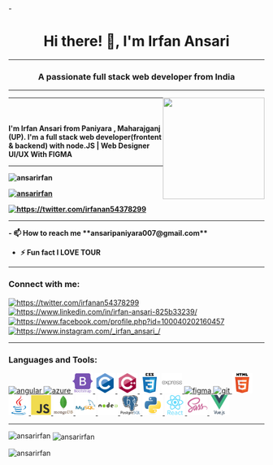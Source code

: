 -<h1 align="center">Hi there! 👋, I'm Irfan Ansari</h1>
<hr/>
<h3 align="center">A passionate full stack web developer from India</h3>
<img align="right" alt="" src="https://cdn.pixabay.com/photo/2020/06/12/19/02/artificial-intelligence-5291510__340.jpg">
<hr/>
<img width= "200" height= "200" align="right" alt="" src="https://cdn.pixabay.com/photo/2015/03/06/09/28/earth-661447__340.png">
 <hr/> 
 <br/>
<h4> I'm Irfan Ansari from Paniyara , Maharajganj (UP). I'm a full stack web developer(frontent & backend) with node.JS | Web Designer UI/UX With FIGMA
<hr/>
<p align="left"> <img src="https://komarev.com/ghpvc/?username=ansarirfan&label=Profile%20views&color=0e75b6&style=flat" alt="ansarirfan" /> </p>

<p align="left"> <a href="https://github.com/ryo-ma/github-profile-trophy"><img src="https://github-profile-trophy.vercel.app/?username=ansarirfan" alt="ansarirfan" /></a> </p>

<p align="left"> <a href="https://twitter.com/https://twitter.com/irfanan54378299" target="blank"><img src="https://img.shields.io/twitter/follow/https://twitter.com/irfanan54378299?logo=twitter&style=for-the-badge" alt="https://twitter.com/irfanan54378299" /></a> </p>
<hr/>
- 📫 How to reach me **ansaripaniyara007@gmail.com**

- ⚡ Fun fact **I LOVE TOUR**
<hr/>
<h3 align="left">Connect with me:</h3>
<p align="left">
<a href="https://twitter.com/https://twitter.com/irfanan54378299" target="blank"><img align="center" src="https://raw.githubusercontent.com/rahuldkjain/github-profile-readme-generator/master/src/images/icons/Social/twitter.svg" alt="https://twitter.com/irfanan54378299" height="30" width="40" /></a>
<a href="https://linkedin.com/in/https://www.linkedin.com/in/irfan-ansari-825b33239/" target="blank"><img align="center" src="https://raw.githubusercontent.com/rahuldkjain/github-profile-readme-generator/master/src/images/icons/Social/linked-in-alt.svg" alt="https://www.linkedin.com/in/irfan-ansari-825b33239/" height="30" width="40" /></a>
<a href="https://fb.com/https://www.facebook.com/profile.php?id=100040202160457" target="blank"><img align="center" src="https://raw.githubusercontent.com/rahuldkjain/github-profile-readme-generator/master/src/images/icons/Social/facebook.svg" alt="https://www.facebook.com/profile.php?id=100040202160457" height="30" width="40" /></a>
<a href="https://instagram.com/https://www.instagram.com/_irfan_ansari_/" target="blank"><img align="center" src="https://raw.githubusercontent.com/rahuldkjain/github-profile-readme-generator/master/src/images/icons/Social/instagram.svg" alt="https://www.instagram.com/_irfan_ansari_/" height="30" width="40" /></a>
</p>
<hr/>
<h3 align="left">Languages and Tools:</h3>
<p align="left"> <a href="https://angular.io" target="_blank" rel="noreferrer"> <img src="https://angular.io/assets/images/logos/angular/angular.svg" alt="angular" width="40" height="40"/> </a> <a href="https://azure.microsoft.com/en-in/" target="_blank" rel="noreferrer"> <img src="https://www.vectorlogo.zone/logos/microsoft_azure/microsoft_azure-icon.svg" alt="azure" width="40" height="40"/> </a> <a href="https://getbootstrap.com" target="_blank" rel="noreferrer"> <img src="https://raw.githubusercontent.com/devicons/devicon/master/icons/bootstrap/bootstrap-plain-wordmark.svg" alt="bootstrap" width="40" height="40"/> </a> <a href="https://www.cprogramming.com/" target="_blank" rel="noreferrer"> <img src="https://raw.githubusercontent.com/devicons/devicon/master/icons/c/c-original.svg" alt="c" width="40" height="40"/> </a> <a href="https://www.w3schools.com/cpp/" target="_blank" rel="noreferrer"> <img src="https://raw.githubusercontent.com/devicons/devicon/master/icons/cplusplus/cplusplus-original.svg" alt="cplusplus" width="40" height="40"/> </a> <a href="https://www.w3schools.com/css/" target="_blank" rel="noreferrer"> <img src="https://raw.githubusercontent.com/devicons/devicon/master/icons/css3/css3-original-wordmark.svg" alt="css3" width="40" height="40"/> </a> <a href="https://expressjs.com" target="_blank" rel="noreferrer"> <img src="https://raw.githubusercontent.com/devicons/devicon/master/icons/express/express-original-wordmark.svg" alt="express" width="40" height="40"/> </a> <a href="https://www.figma.com/" target="_blank" rel="noreferrer"> <img src="https://www.vectorlogo.zone/logos/figma/figma-icon.svg" alt="figma" width="40" height="40"/> </a> <a href="https://git-scm.com/" target="_blank" rel="noreferrer"> <img src="https://www.vectorlogo.zone/logos/git-scm/git-scm-icon.svg" alt="git" width="40" height="40"/> </a> <a href="https://www.w3.org/html/" target="_blank" rel="noreferrer"> <img src="https://raw.githubusercontent.com/devicons/devicon/master/icons/html5/html5-original-wordmark.svg" alt="html5" width="40" height="40"/> </a> <a href="https://www.java.com" target="_blank" rel="noreferrer"> <img src="https://raw.githubusercontent.com/devicons/devicon/master/icons/java/java-original.svg" alt="java" width="40" height="40"/> </a> <a href="https://developer.mozilla.org/en-US/docs/Web/JavaScript" target="_blank" rel="noreferrer"> <img src="https://raw.githubusercontent.com/devicons/devicon/master/icons/javascript/javascript-original.svg" alt="javascript" width="40" height="40"/> </a> <a href="https://www.mongodb.com/" target="_blank" rel="noreferrer"> <img src="https://raw.githubusercontent.com/devicons/devicon/master/icons/mongodb/mongodb-original-wordmark.svg" alt="mongodb" width="40" height="40"/> </a> <a href="https://www.mysql.com/" target="_blank" rel="noreferrer"> <img src="https://raw.githubusercontent.com/devicons/devicon/master/icons/mysql/mysql-original-wordmark.svg" alt="mysql" width="40" height="40"/> </a> <a href="https://nodejs.org" target="_blank" rel="noreferrer"> <img src="https://raw.githubusercontent.com/devicons/devicon/master/icons/nodejs/nodejs-original-wordmark.svg" alt="nodejs" width="40" height="40"/> </a> <a href="https://www.postgresql.org" target="_blank" rel="noreferrer"> <img src="https://raw.githubusercontent.com/devicons/devicon/master/icons/postgresql/postgresql-original-wordmark.svg" alt="postgresql" width="40" height="40"/> </a> <a href="https://www.python.org" target="_blank" rel="noreferrer"> <img src="https://raw.githubusercontent.com/devicons/devicon/master/icons/python/python-original.svg" alt="python" width="40" height="40"/> </a> <a href="https://reactjs.org/" target="_blank" rel="noreferrer"> <img src="https://raw.githubusercontent.com/devicons/devicon/master/icons/react/react-original-wordmark.svg" alt="react" width="40" height="40"/> </a> <a href="https://sass-lang.com" target="_blank" rel="noreferrer"> <img src="https://raw.githubusercontent.com/devicons/devicon/master/icons/sass/sass-original.svg" alt="sass" width="40" height="40"/> </a> <a href="https://vuejs.org/" target="_blank" rel="noreferrer"> <img src="https://raw.githubusercontent.com/devicons/devicon/master/icons/vuejs/vuejs-original-wordmark.svg" alt="vuejs" width="40" height="40"/> </a> </p>
<hr/>
<p><img align="left" src="https://github-readme-stats.vercel.app/api/top-langs?username=ansarirfan&show_icons=true&locale=en&layout=compact" alt="ansarirfan" /></p>

<p>&nbsp;<img align="center" src="https://github-readme-stats.vercel.app/api?username=ansarirfan&show_icons=true&locale=en" alt="ansarirfan" /></p>

<p><img align="center" src="https://github-readme-streak-stats.herokuapp.com/?user=ansarirfan&" alt="ansarirfan" /></p>

